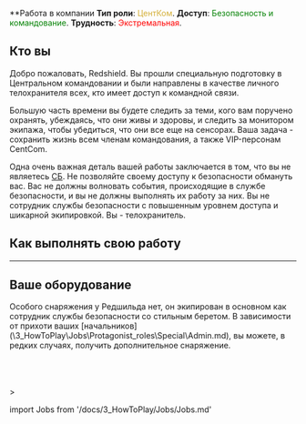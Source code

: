 **Работа в компании
**Тип роли**: <font color="#D4AF37">ЦентКом</font>. **Доступ**: <font color="green">Безопасность и командование</font>. **Трудность**: <font color="Red">Экстремальная</font>.




## Кто вы

Добро пожаловать, Redshield. Вы прошли специальную подготовку в Центральном командовании и были направлены в качестве личного телохранителя всех, кто имеет доступ к командной связи.


Большую часть времени вы будете следить за теми, кого вам поручено охранять, убеждаясь, что они живы и здоровы, и следить за монитором экипажа, чтобы убедиться, что они все еще на сенсорах. Ваша задача - сохранить жизнь всем членам командования, а также VIP-персонам CentCom.


Одна очень важная деталь вашей работы заключается в том, что вы не являетесь [СБ](\3_HowToPlay\Jobs\Security_roles\Security-Officer.md). Не позволяйте своему доступу к безопасности обмануть вас. Вас не должны волновать события, происходящие в службе безопасности, и вы не должны выполнять их работу за них. Вы не сотрудник службы безопасности с повышенным уровнем доступа и шикарной экипировкой. Вы - телохранитель.



## Как выполнять свою работу

---

## Ваше оборудование

Особого снаряжения у Редшильда нет, он экипирован в основном как сотрудник службы безопасности со стильным беретом. В зависимости от прихоти ваших [начальников] (\3_HowToPlay\Jobs\Protagonist_roles\Special\Admin.md), вы можете, в редких случаях, получить дополнительное снаряжение.

  <br/>
<br/>
<br/>>

import Jobs from '/docs/3_HowToPlay/Jobs/Jobs.md'

<Jobs />

